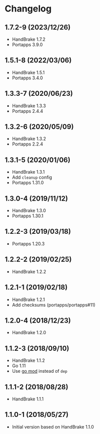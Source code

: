 # Changelog

## 1.7.2-9 (2023/12/26)

* HandBrake 1.7.2
* Portapps 3.9.0

## 1.5.1-8 (2022/03/06)

* HandBrake 1.5.1
* Portapps 3.4.0

## 1.3.3-7 (2020/06/23)

* HandBrake 1.3.3
* Portapps 2.4.4

## 1.3.2-6 (2020/05/09)

* HandBrake 1.3.2
* Portapps 2.2.4

## 1.3.1-5 (2020/01/06)

* HandBrake 1.3.1
* Add `cleanup` config
* Portapps 1.31.0

## 1.3.0-4 (2019/11/12)

* HandBrake 1.3.0
* Portapps 1.30.1

## 1.2.2-3 (2019/03/18)

* Portapps 1.20.3

## 1.2.2-2 (2019/02/25)

* HandBrake 1.2.2

## 1.2.1-1 (2019/02/18)

* HandBrake 1.2.1
* Add checksums (portapps/portapps#11)

## 1.2.0-4 (2018/12/23)

* HandBrake 1.2.0

## 1.1.2-3 (2018/09/10)

* HandBrake 1.1.2
* Go 1.11
* Use [go mod](https://golang.org/cmd/go/#hdr-Module_maintenance) instead of `dep`

## 1.1.1-2 (2018/08/28)

* HandBrake 1.1.1

## 1.1.0-1 (2018/05/27)

* Initial version based on HandBrake 1.1.0
